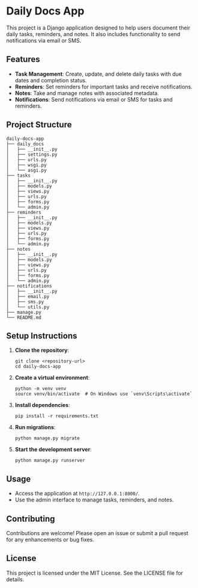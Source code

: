 # Daily Docs App

This project is a Django application designed to help users document their daily tasks, reminders, and notes. It also includes functionality to send notifications via email or SMS.

## Features

- **Task Management**: Create, update, and delete daily tasks with due dates and completion status.
- **Reminders**: Set reminders for important tasks and receive notifications.
- **Notes**: Take and manage notes with associated metadata.
- **Notifications**: Send notifications via email or SMS for tasks and reminders.

## Project Structure

```
daily-docs-app
├── daily_docs
│   ├── __init__.py
│   ├── settings.py
│   ├── urls.py
│   ├── wsgi.py
│   └── asgi.py
├── tasks
│   ├── __init__.py
│   ├── models.py
│   ├── views.py
│   ├── urls.py
│   ├── forms.py
│   └── admin.py
├── reminders
│   ├── __init__.py
│   ├── models.py
│   ├── views.py
│   ├── urls.py
│   ├── forms.py
│   └── admin.py
├── notes
│   ├── __init__.py
│   ├── models.py
│   ├── views.py
│   ├── urls.py
│   ├── forms.py
│   └── admin.py
├── notifications
│   ├── __init__.py
│   ├── email.py
│   ├── sms.py
│   └── utils.py
├── manage.py
└── README.md
```

## Setup Instructions

1. **Clone the repository**:
   ```
   git clone <repository-url>
   cd daily-docs-app
   ```

2. **Create a virtual environment**:
   ```
   python -m venv venv
   source venv/bin/activate  # On Windows use `venv\Scripts\activate`
   ```

3. **Install dependencies**:
   ```
   pip install -r requirements.txt
   ```

4. **Run migrations**:
   ```
   python manage.py migrate
   ```

5. **Start the development server**:
   ```
   python manage.py runserver
   ```

## Usage

- Access the application at `http://127.0.0.1:8000/`.
- Use the admin interface to manage tasks, reminders, and notes.

## Contributing

Contributions are welcome! Please open an issue or submit a pull request for any enhancements or bug fixes.

## License

This project is licensed under the MIT License. See the LICENSE file for details.